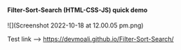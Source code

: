 #### Filter-Sort-Search (HTML-CSS-JS) quick demo
![](Screenshot 2022-10-18 at 12.00.05 pm.png)

Test link --> https://devmoali.github.io/Filter-Sort-Search/
